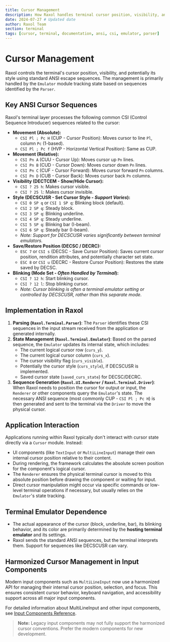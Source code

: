 ```yaml
---
title: Cursor Management
description: How Raxol handles terminal cursor position, visibility, and style via ANSI sequences.
date: 2024-07-27 # Updated date
author: Raxol Team
section: terminal
tags: [cursor, terminal, documentation, ansi, csi, emulator, parser]
---
```


# Cursor Management

Raxol controls the terminal's cursor position, visibility, and potentially its style using standard ANSI escape sequences. The management is primarily handled by the `Emulator` module tracking state based on sequences identified by the `Parser`.

## Key ANSI Cursor Sequences

Raxol's terminal layer processes the following common CSI (Control Sequence Introducer) sequences related to the cursor:

- **Movement (Absolute):**
  - `CSI Pl ; Pc H` (CUP - Cursor Position): Moves cursor to line `Pl`, column `Pc` (1-based).
  - `CSI Pl ; Pc f` (HVP - Horizontal Vertical Position): Same as CUP.
- **Movement (Relative):**
  - `CSI Pn A` (CUU - Cursor Up): Moves cursor up `Pn` lines.
  - `CSI Pn B` (CUD - Cursor Down): Moves cursor down `Pn` lines.
  - `CSI Pn C` (CUF - Cursor Forward): Moves cursor forward `Pn` columns.
  - `CSI Pn D` (CUB - Cursor Back): Moves cursor back `Pn` columns.
- **Visibility (DECTCEM - Show/Hide Cursor):**
  - `CSI ? 25 h`: Makes cursor visible.
  - `CSI ? 25 l`: Makes cursor invisible.
- **Style (DECSCUSR - Set Cursor Style - _Support Varies_):**
  - `CSI 0 SP q` or `CSI 1 SP q`: Blinking block (default).
  - `CSI 2 SP q`: Steady block.
  - `CSI 3 SP q`: Blinking underline.
  - `CSI 4 SP q`: Steady underline.
  - `CSI 5 SP q`: Blinking bar (I-beam).
  - `CSI 6 SP q`: Steady bar (I-beam).
  - _Note: Support for DECSCUSR varies significantly between terminal emulators._
- **Save/Restore Position (DECSC / DECRC):**
  - `ESC 7` or `CSI s` (DECSC - Save Cursor Position): Saves current cursor position, rendition attributes, and potentially character set state.
  - `ESC 8` or `CSI u` (DECRC - Restore Cursor Position): Restores the state saved by DECSC.
- **Blinking (Mode Set - _Often Handled by Terminal_):**
  - `CSI ? 12 h`: Start blinking cursor.
  - `CSI ? 12 l`: Stop blinking cursor.
  - _Note: Cursor blinking is often a terminal emulator setting or controlled by DECSCUSR, rather than this separate mode._

## Implementation in Raxol

1.  **Parsing (`Raxol.Terminal.Parser`)**: The `Parser` identifies these CSI sequences in the input stream received from the application or generated internally.
2.  **State Management (`Raxol.Terminal.Emulator`)**: Based on the parsed sequence, the `Emulator` updates its internal state, which includes:
    - The current logical cursor row (`curs_y`).
    - The current logical cursor column (`curs_x`).
    - The cursor visibility flag (`curs_visible`).
    - Potentially the cursor style (`curs_style`), if DECSCUSR is implemented.
    - Saved cursor state (`saved_curs_state`) for DECSC/DECRC.
3.  **Sequence Generation (`Raxol.UI.Renderer` / `Raxol.Terminal.Driver`)**: When Raxol needs to position the cursor for output or input, the `Renderer` or other components query the `Emulator`'s state. The necessary ANSI sequence (most commonly CUP - `CSI Pl ; Pc H`) is then generated and sent to the terminal via the `Driver` to move the physical cursor.

## Application Interaction

Applications running within Raxol typically don't interact with cursor state directly via a `Cursor` module. Instead:

- UI components (like `TextInput` or `MultiLineInput`) manage their own internal cursor position relative to their content.
- During rendering, the framework calculates the absolute screen position for the component's logical cursor.
- The `Renderer` ensures the physical terminal cursor is moved to this absolute position before drawing the component or waiting for input.
- Direct cursor manipulation might occur via specific commands or low-level terminal operations if necessary, but usually relies on the `Emulator`'s state tracking.

## Terminal Emulator Dependence

- The actual appearance of the cursor (block, underline, bar), its blinking behavior, and its color are primarily determined by the **hosting terminal emulator** and its settings.
- Raxol sends the standard ANSI sequences, but the terminal interprets them. Support for sequences like DECSCUSR can vary.

## Harmonized Cursor Management in Input Components

Modern input components such as `MultiLineInput` now use a harmonized API for managing their internal cursor position, selection, and focus. This ensures consistent cursor behavior, keyboard navigation, and accessibility support across all major input components.

For detailed information about MultiLineInput and other input components, see [Input Components Reference](../../03_component_reference/inputs/README.md#text-inputs).

> **Note:** Legacy input components may not fully support the harmonized cursor conventions. Prefer the modern components for new development.
